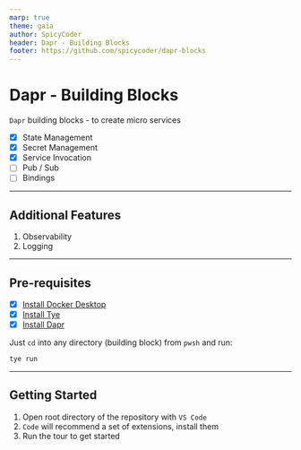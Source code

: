 ```yaml
---
marp: true
theme: gaia
author: SpicyCoder
header: Dapr - Building Blocks
footer: https://github.com/spicycoder/dapr-blocks
---
```


# Dapr - Building Blocks

`Dapr` building blocks - to create micro services

- [x] State Management
- [x] Secret Management
- [x] Service Invocation
- [ ] Pub / Sub
- [ ] Bindings

---

## Additional Features

1. Observability
1. Logging

---

## Pre-requisites

- [x] [Install Docker Desktop](https://docs.docker.com/desktop/#download-and-install)
- [x] [Install Tye](https://github.com/dotnet/tye/blob/main/docs/getting_started.md#installing-tye)
- [x] [Install Dapr](https://docs.dapr.io/getting-started/install-dapr-cli/)

Just `cd` into any directory (building block) from `pwsh` and run:

```ps1
tye run
```
---

## Getting Started

1. Open root directory of the repository with `VS Code`
1. `Code` will recommend a set of extensions, install them
1. Run the tour to get started
